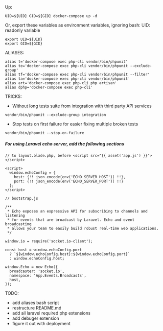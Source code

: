 Up: 
```
UID=${UID} GID=${GID} docker-compose up -d
```

Or, export these variables as environment variables, ignoring bash: UID: readonly variable
```
export UID=${UID}
export GID=${GID} 
```

ALIASES:
```
alias t='docker-compose exec php-cli vendor/bin/phpunit'
alias te='docker-compose exec php-cli vendor/bin/phpunit --exclude-group'
alias tf='docker-compose exec php-cli vendor/bin/phpunit --filter'
alias ta='docker-compose exec php-cli vendor/bin/phpunit'
alias art='docker-compose exec php-cli php artisan'
alias dphp='docker-compose exec php-cli'
```
TRICKS:

- Without long tests suite from integration with third party API services
```
vendor/bin/phpunit --exclude-group integration 
```

- Stop tests on first failure for easier fixing multiple broken tests 
```
vendor/bin/phpunit --stop-on-failure 
```


##### For using Laravel echo server, add the following sections 
```
// to layout.blade.php, before <script src="{{ asset('app.js') }}"></script>

<script>
  window.echoConfig = {
    host: {!! json_encode(env('ECHO_SERVER_HOST')) !!},
    port: {!! json_encode(env('ECHO_SERVER_PORT')) !!}
  };
</script>
```
```
// bootstrap.js

/**
 * Echo exposes an expressive API for subscribing to channels and listening
 * for events that are broadcast by Laravel. Echo and event broadcasting
 * allows your team to easily build robust real-time web applications.
 */

window.io = require('socket.io-client');

const host = window.echoConfig.port
  ? `${window.echoConfig.host}:${window.echoConfig.port}`
  : window.echoConfig.host;

window.Echo = new Echo({
  broadcaster: 'socket.io',
  namespace: 'App.Events.Broadcasts',
  host,
});
``` 

TODO: 
- add aliases bash script
- restructure README.md
- add all laravel required php extensions
- add debuger extension
- figure it out with deployment
